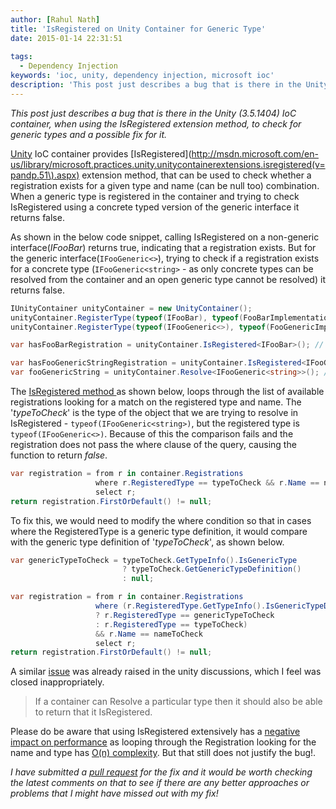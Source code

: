 ```yaml
---
author: [Rahul Nath]
title: 'IsRegistered on Unity Container for Generic Type'
date: 2015-01-14 22:31:51
  
tags:
  - Dependency Injection
keywords: 'ioc, unity, dependency injection, microsoft ioc'
description: 'This post just describes a bug that is there in the Unity (3.5.1404) IoC container, when using the IsRegistered extension method, to check for generic types and a possible fix for it.'
---
```


_This post just describes a bug that is there in the Unity (3.5.1404) IoC container, when using the IsRegistered extension method, to check for generic types and a possible fix for it._

[Unity](http://msdn.microsoft.com/en-us/library/ff647202.aspx) IoC container provides [IsRegistered](http://msdn.microsoft.com/en-us/library/microsoft.practices.unity.unitycontainerextensions.isregistered(v=pandp.51\).aspx) extension method, that can be used to check whether a registration exists for a given type and name (can be null too) combination. When a generic type is registered in the container and trying to check IsRegistered using a concrete typed version of the generic interface it returns false.

As shown in the below code snippet, calling IsRegistered on a non-generic interface(_IFooBar_) returns true, indicating that a registration exists. But for the generic interface(`IFooGeneric<>`), trying to check if a registration exists for a concrete type (`IFooGeneric<string>` - as only concrete types can be resolved from the container and an open generic type cannot be resolved) it returns false.

```csharp
IUnityContainer unityContainer = new UnityContainer();
unityContainer.RegisterType(typeof(IFooBar), typeof(FooBarImplementation));
unityContainer.RegisterType(typeof(IFooGeneric<>), typeof(FooGenericImplementation<>));

var hasFooBarRegistration = unityContainer.IsRegistered<IFooBar>(); // Returns true

var hasFooGenericStringRegistration = unityContainer.IsRegistered<IFooGeneric<string>>(); // Returns False
var fooGenericString = unityContainer.Resolve<IFooGeneric<string>>(); // Resolution Succeeds

```

The [IsRegistered method ](https://unity.codeplex.com/SourceControl/latest#source/Unity/Src/UnityContainerExtensions.cs) as shown below, loops through the list of available registrations looking for a match on the registered type and name. The '_typeToCheck_' is the type of the object that we are trying to resolve in IsRegistered - `typeof(IFooGeneric<string>)`, but the registered type is `typeof(IFooGeneric<>)`. Because of this the comparison fails and the registration does not pass the where clause of the query, causing the function to return _false_.

```csharp
var registration = from r in container.Registrations
                   where r.RegisteredType == typeToCheck && r.Name == nameToCheck
                   select r;
return registration.FirstOrDefault() != null;
```

To fix this, we would need to modify the where condition so that in cases where the RegisteredType is a generic type definition, it would compare with the generic type definition of '_typeToCheck_', as shown below.

```csharp
var genericTypeToCheck = typeToCheck.GetTypeInfo().IsGenericType
                         ? typeToCheck.GetGenericTypeDefinition()
                         : null;

var registration = from r in container.Registrations
                   where (r.RegisteredType.GetTypeInfo().IsGenericTypeDefinition
                   ? r.RegisteredType == genericTypeToCheck
                   : r.RegisteredType == typeToCheck)
                   && r.Name == nameToCheck
                   select r;
return registration.FirstOrDefault() != null;
```

A similar [issue](https://unity.codeplex.com/discussions/568979) was already raised in the unity discussions, which I feel was closed inappropriately.

> If a container can Resolve a particular type then it should also be able to return that it IsRegistered.

Please do be aware that using IsRegistered extensively has a [negative impact on performance](http://unity.codeplex.com/discussions/268223) as looping through the Registration looking for the name and type has [O(n) complexity](http://en.wikipedia.org/wiki/Big_O_notation). But that still does not justify the bug!.

_I have submitted a [pull request](https://unity.codeplex.com/SourceControl/network/forks/rahulpnath/isRegisteredForGenericTypes/contribution/7903) for the fix and it would be worth checking the latest comments on that to see if there are any better approaches or problems that I might have missed out with my fix!_
